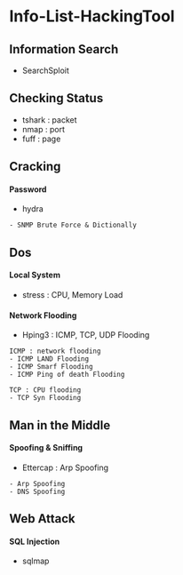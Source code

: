 # Info-List-HackingTool

## Information Search
* SearchSploit

## Checking Status
* tshark : packet
* nmap : port
* fuff : page


## Cracking
#### Password
* hydra
```
- SNMP Brute Force & Dictionally
```

## Dos
#### Local System
* stress : CPU, Memory Load

#### Network Flooding
* Hping3 : ICMP, TCP, UDP Flooding
```
ICMP : network flooding
- ICMP LAND Flooding
- ICMP Smarf Flooding
- ICMP Ping of death Flooding

TCP : CPU flooding
- TCP Syn Flooding
```

## Man in the Middle
#### Spoofing & Sniffing
* Ettercap : Arp Spoofing
```
- Arp Spoofing
- DNS Spoofing
```

## Web Attack
#### SQL Injection
* sqlmap
